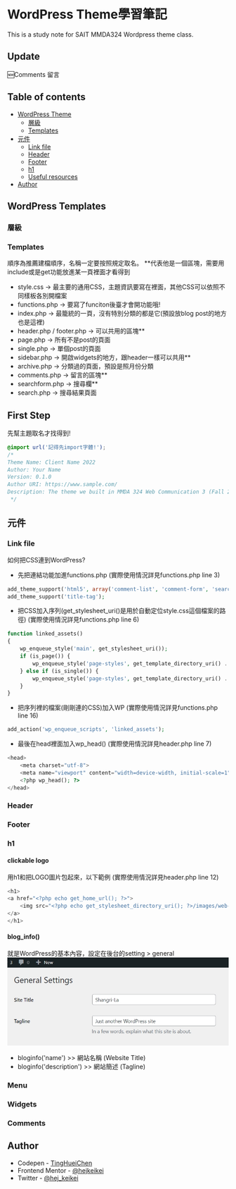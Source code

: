 # WordPress Theme學習筆記

This is a study note for SAIT MMDA324 Wordpress theme class.

## Update

🆕Comments 留言

## Table of contents

- [WordPress Theme](#theme)
  - [層級](#hierarchy)
  - [Templates](#templates)
- [元件](#elements)
  - [Link file](#head)
  - [Header](#header)
  - [Footer](#footer)
  - [h1](#h1)
  - [Useful resources](#useful-resources)
- [Author](#author)

## WordPress Templates

### 層級

### Templates

順序為推薦建檔順序，名稱一定要按照規定取名。
**代表他是一個區塊，需要用include或是get功能放進某一頁裡面才看得到

- style.css -> 最主要的通用CSS，主題資訊要寫在裡面，其他CSS可以依照不同樣板各別開檔案
- functions.php -> 要寫了funciton後臺才會開功能哦!
- index.php -> 最籠統的一頁，沒有特別分類的都是它(預設放blog post的地方也是這裡)
- header.php / footer.php -> 可以共用的區塊**
- page.php -> 所有不是post的頁面
- single.php -> 單個post的頁面
- sidebar.php -> 開啟widgets的地方，跟header一樣可以共用**
- archive.php -> 分類過的頁面，預設是照月份分類
- comments.php -> 留言的區塊**
- searchform.php -> 搜尋欄**
- search.php -> 搜尋結果頁面

## First Step

先幫主題取名才找得到!

```css
@import url('記得先import字體!');
/* 
Theme Name: Client Name 2022
Author: Your Name
Version: 0.1.0
Author URI: https://www.sample.com/
Description: The theme we built in MMDA 324 Web Communication 3 (Fall 2022)
 */
 ```

## 元件

### Link file

如何把CSS連到WordPress?

- 先把連結功能加進functions.php
(實際使用情況詳見functions.php line 3)

```php
add_theme_support('html5', array('comment-list', 'comment-form', 'search-form', 'gallery', 'caption', 'style', 'script'));
add_theme_support('title-tag');
```

- 把CSS加入序列(get_stylesheet_uri()是用於自動定位style.css這個檔案的路徑)
(實際使用情況詳見functions.php line 6)
```php
function linked_assets()
{
    wp_enqueue_style('main', get_stylesheet_uri());
    if (is_page()) {
        wp_enqueue_style('page-styles', get_template_directory_uri() . '/page.css');
    } else if (is_single()) {
        wp_enqueue_style('page-styles', get_template_directory_uri() . '/single.css');
    }
}
```

- 把序列裡的檔案(剛剛連的CSS)加入WP
(實際使用情況詳見functions.php line 16)

```php
add_action('wp_enqueue_scripts', 'linked_assets');
```

- 最後在head裡面加入wp_head()
(實際使用情況詳見header.php line 7)
```php
<head>
    <meta charset="utf-8">
    <meta name="viewport" content="width=device-width, initial-scale=1">
    <?php wp_head(); ?>
</head>
```


### Header



### Footer



### h1

#### clickable logo 
用h1和<a>把LOGO圖片包起來，以下範例
(實際使用情況詳見header.php line 12)

```php
<h1>
<a href="<?php echo get_home_url(); ?>">
    <img src="<?php echo get_stylesheet_directory_uri(); ?>/images/web-communicaitons-logo.svg" alt="<?php bloginfo('name'); ?>">
</a>
</h1>
```
#### blog_info()

就是WordPress的基本內容，設定在後台的setting > general
![blog_info](images/blog_info.jpg)
- bloginfo('name') >> 網站名稱 (Website Title)
- bloginfo('description') >> 網站簡述 (Tagline)

### Menu

### Widgets


### Comments

## Author

- Codepen - [TingHueiChen](https://codepen.io/TingHueiChen)
- Frontend Mentor - [@hejkeikei](https://www.frontendmentor.io/profile/hejkeikei)
- Twitter - [@hej_keikei](https://twitter.com/hej_keikei)
